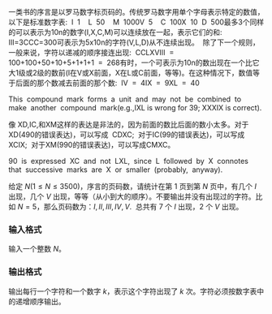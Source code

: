 一类书的序言是以罗马数字标页码的。传统罗马数字用单个字母表示特定的数值，以下是标准数字表:  I  1    L  50    M  1000V  5    C  100X  10  D  500最多3个同样的可以表示为10n的数字(I,X,C,M)可以连续放在一起，表示它们的和:  III=3CCC=300可表示为5x10n的字符(V,L,D)从不连续出现。  除了下一个规则，一般来说，字符以递减的顺序接连出现:  CCLXVIII  =  100+100+50+10+5+1+1+1  =  268有时，一个可表示为10n的数出现在一个比它大1级或2级的数前(I在V或X前面，X在L或C前面，等等)。在这种情况下，数值等于后面的那个数减去前面的那个数:  IV  =  4IX  =  9XL  =  40

This  compound  mark  forms  a  unit  and  may  not  be  combined  to  make  another  compound  mark(e.g.,IXL is wrong for 39; XXXIX is correct). 

像 XD,IC,和XM这样的表达是非法的，因为前面的数比后面的数小太多。对于XD(490的错误表达)，可以写成  CDXC;  对于IC(99的错误表达)，可以写成XCIX;  对于XM(990的错误表达)，可以写成CMXC。

90  is  expressed  XC  and  not  LXL,  since  L  followed  by  X  connotes  that  successive  marks  are  X  or  smaller  (probably,  anyway). 

给定 $N(1\leq N \leq 3500)$，序言的页码数，请统计在第 $1$ 页到第 $N$ 页中，有几个 $I$ 出现，几个 $V$ 出现，等等（从小到大的顺序）。不要输出并没有出现过的字符。比如 $N=5$，那么页码数为：$I,II,III,IV,V$.  总共有 $7$ 个 $I$ 出现，$2$ 个 $V$ 出现。 

### 输入格式

输入一个整数 $N$。

### 输出格式

输出每行一个字符和一个数字 $k$，表示这个字符出现了 $k$ 次。字符必须按数字表中的递增顺序输出。
